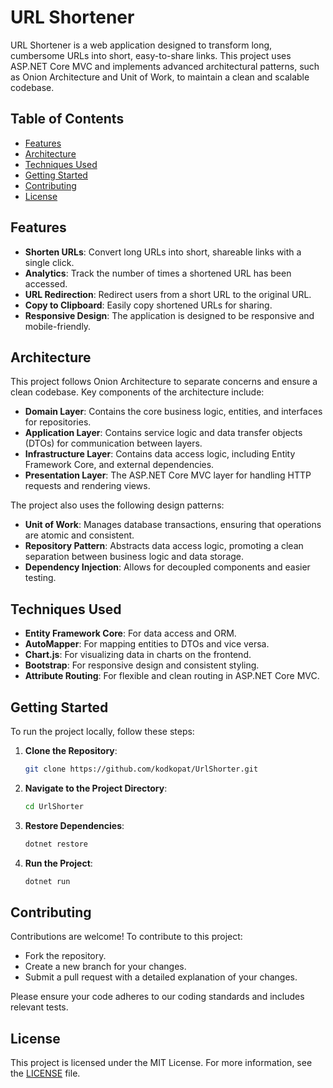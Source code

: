 
# URL Shortener

URL Shortener is a web application designed to transform long, cumbersome URLs into short, easy-to-share links. This project uses ASP.NET Core MVC and implements advanced architectural patterns, such as Onion Architecture and Unit of Work, to maintain a clean and scalable codebase.

## Table of Contents
- [Features](#features)
- [Architecture](#architecture)
- [Techniques Used](#techniques-used)
- [Getting Started](#getting-started)
- [Contributing](#contributing)
- [License](#license)

## Features
- **Shorten URLs**: Convert long URLs into short, shareable links with a single click.
- **Analytics**: Track the number of times a shortened URL has been accessed.
- **URL Redirection**: Redirect users from a short URL to the original URL.
- **Copy to Clipboard**: Easily copy shortened URLs for sharing.
- **Responsive Design**: The application is designed to be responsive and mobile-friendly.

## Architecture
This project follows Onion Architecture to separate concerns and ensure a clean codebase. Key components of the architecture include:

- **Domain Layer**: Contains the core business logic, entities, and interfaces for repositories.
- **Application Layer**: Contains service logic and data transfer objects (DTOs) for communication between layers.
- **Infrastructure Layer**: Contains data access logic, including Entity Framework Core, and external dependencies.
- **Presentation Layer**: The ASP.NET Core MVC layer for handling HTTP requests and rendering views.

The project also uses the following design patterns:

- **Unit of Work**: Manages database transactions, ensuring that operations are atomic and consistent.
- **Repository Pattern**: Abstracts data access logic, promoting a clean separation between business logic and data storage.
- **Dependency Injection**: Allows for decoupled components and easier testing.

## Techniques Used
- **Entity Framework Core**: For data access and ORM.
- **AutoMapper**: For mapping entities to DTOs and vice versa.
- **Chart.js**: For visualizing data in charts on the frontend.
- **Bootstrap**: For responsive design and consistent styling.
- **Attribute Routing**: For flexible and clean routing in ASP.NET Core MVC.

## Getting Started
To run the project locally, follow these steps:

1. **Clone the Repository**:
   ```bash
   git clone https://github.com/kodkopat/UrlShorter.git
   ```

2. **Navigate to the Project Directory**:
   ```bash
   cd UrlShorter
   ```

3. **Restore Dependencies**:
   ```bash
   dotnet restore
   ```

4. **Run the Project**:
   ```bash
   dotnet run
   ```

## Contributing
Contributions are welcome! To contribute to this project:

- Fork the repository.
- Create a new branch for your changes.
- Submit a pull request with a detailed explanation of your changes.

Please ensure your code adheres to our coding standards and includes relevant tests.

## License
This project is licensed under the MIT License. For more information, see the [LICENSE](LICENSE) file.
        